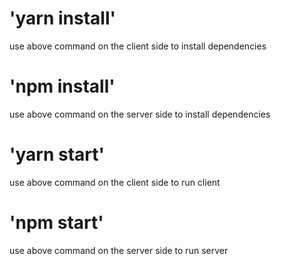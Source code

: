 # 'yarn install'
use above command on the client side to install dependencies

# 'npm install' 
use above command on the server side to install dependencies

# 'yarn start'
use above command on the client side to run client

# 'npm start'
use above command on the server side to run server